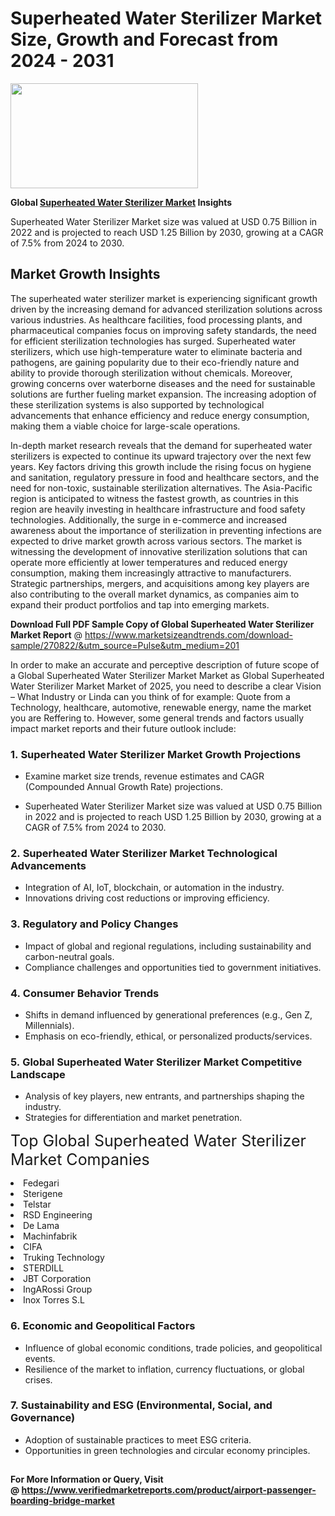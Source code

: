 <H1>Superheated Water Sterilizer Market Size, Growth and Forecast from 2024 - 2031</H1><img class="aligncenter size-medium wp-image-584254" src="https://thirdeyenews.in/wp-content/uploads/2024/09/Global-Market-Research-300x168.jpeg" alt="" width="300" height="168" /><p><strong>Global&nbsp;<a href="https://www.marketsizeandtrends.com/download-sample/270822/&amp;utm_source=Pulse&amp;utm_medium=201">Superheated Water Sterilizer Market</a> Insights</strong></p><p>Superheated Water Sterilizer Market size was valued at USD 0.75 Billion in 2022 and is projected to reach USD 1.25 Billion by 2030, growing at a CAGR of 7.5% from 2024 to 2030.</p><p><h2>Market Growth Insights</h2> <p>The superheated water sterilizer market is experiencing significant growth driven by the increasing demand for advanced sterilization solutions across various industries. As healthcare facilities, food processing plants, and pharmaceutical companies focus on improving safety standards, the need for efficient sterilization technologies has surged. Superheated water sterilizers, which use high-temperature water to eliminate bacteria and pathogens, are gaining popularity due to their eco-friendly nature and ability to provide thorough sterilization without chemicals. Moreover, growing concerns over waterborne diseases and the need for sustainable solutions are further fueling market expansion. The increasing adoption of these sterilization systems is also supported by technological advancements that enhance efficiency and reduce energy consumption, making them a viable choice for large-scale operations. </p> <p>In-depth market research reveals that the demand for superheated water sterilizers is expected to continue its upward trajectory over the next few years. Key factors driving this growth include the rising focus on hygiene and sanitation, regulatory pressure in food and healthcare sectors, and the need for non-toxic, sustainable sterilization alternatives. The Asia-Pacific region is anticipated to witness the fastest growth, as countries in this region are heavily investing in healthcare infrastructure and food safety technologies. Additionally, the surge in e-commerce and increased awareness about the importance of sterilization in preventing infections are expected to drive market growth across various sectors. The market is witnessing the development of innovative sterilization solutions that can operate more efficiently at lower temperatures and reduced energy consumption, making them increasingly attractive to manufacturers. Strategic partnerships, mergers, and acquisitions among key players are also contributing to the overall market dynamics, as companies aim to expand their product portfolios and tap into emerging markets. </p><p><span class=""><strong>Download Full PDF Sample Copy of Global Superheated Water Sterilizer Market Report</strong> @ <a href="https://www.marketsizeandtrends.com/download-sample/270822/&amp;utm_source=Pulse&amp;utm_medium=201" target="_blank">https://www.marketsizeandtrends.com/download-sample/270822/&amp;utm_source=Pulse&amp;utm_medium=201</a></span></p><p>In order to make an accurate and perceptive description of future scope of a Global&nbsp;Superheated Water Sterilizer Market Market as Global&nbsp;Superheated Water Sterilizer Market Market of 2025, you need to describe a clear Vision &ndash; What Industry or Linda can you think of for example: Quote from a Technology, healthcare, automotive, renewable energy, name the market you are Reffering to. However, some general trends and factors usually impact market reports and their future outlook include:</p><h3>1.&nbsp;<strong>Superheated Water Sterilizer Market Growth Projections</strong></h3><ul><li>Examine market size trends, revenue estimates and CAGR (Compounded Annual Growth Rate) projections.</li><li><p>Superheated Water Sterilizer Market size was valued at USD 0.75 Billion in 2022 and is projected to reach USD 1.25 Billion by 2030, growing at a CAGR of 7.5% from 2024 to 2030.</p></li></ul><h3>2.&nbsp;<strong>Superheated Water Sterilizer Market Technological Advancements</strong></h3><ul><li>Integration of AI, IoT, blockchain, or automation in the industry.</li><li>Innovations driving cost reductions or improving efficiency.</li></ul><h3>3.&nbsp;<strong>Regulatory and Policy Changes</strong></h3><ul><li>Impact of global and regional regulations, including sustainability and carbon-neutral goals.</li><li>Compliance challenges and opportunities tied to government initiatives.</li></ul><h3>4.&nbsp;<strong>Consumer Behavior Trends</strong></h3><ul><li>Shifts in demand influenced by generational preferences (e.g., Gen Z, Millennials).</li><li>Emphasis on eco-friendly, ethical, or personalized products/services.</li></ul><h3>5.&nbsp;<strong>Global Superheated Water Sterilizer Market Competitive Landscape</strong></h3><ul><li>Analysis of key players, new entrants, and partnerships shaping the industry.</li><li>Strategies for differentiation and market penetration.</li></ul><p data-pm-slice="1 1 []"><span style="color: inherit; font-family: inherit; font-size: 25px;">Top Global Superheated Water Sterilizer Market Companies</span></p><div class="" data-test-id=""><p><li>Fedegari</li><li> Sterigene</li><li> Telstar</li><li> RSD Engineering</li><li> De Lama</li><li> Machinfabrik</li><li> CIFA</li><li> Truking Technology</li><li> STERDILL</li><li> JBT Corporation</li><li> IngARossi Group</li><li> Inox Torres S.L</li></p></div><h3>6.&nbsp;<strong>Economic and Geopolitical Factors</strong></h3><ul><li>Influence of global economic conditions, trade policies, and geopolitical events.</li><li>Resilience of the market to inflation, currency fluctuations, or global crises.</li></ul><h3>7.&nbsp;<strong>Sustainability and ESG (Environmental, Social, and Governance)</strong></h3><ul><li>Adoption of sustainable practices to meet ESG criteria.</li><li>Opportunities in green technologies and circular economy principles.</li></ul><h2><strong style="font-size: 14px;">For More Information or Query, Visit @&nbsp;</strong><a style="background-color: #ffffff; font-size: 14px;" href="https://www.marketsizeandtrends.com/report/superheated-water-sterilizer-market/" target="_blank">https://www.verifiedmarketreports.com/product/airport-passenger-boarding-bridge-market</a></h2>
